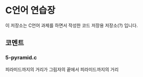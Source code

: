 # C언어 연습장
이 저장소는 C언어 과제를 하면서 작성한 코드 저장용 저장소(?) 입니다.

## 코멘트
### 5-pyramid.c
피라미드까지의 거리가 그림자의 끝에서 피라미드까지의 거리